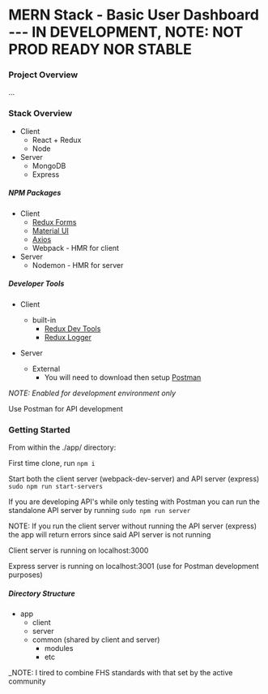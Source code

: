 # MERN Stack - Basic User Dashboard --- IN DEVELOPMENT, NOTE: NOT PROD READY NOR STABLE

### Project Overview

...

### Stack Overview
* Client
  * React + Redux
  * Node
* Server
  * MongoDB
  * Express


##### NPM Packages
* Client
  * [Redux Forms](https://redux-form.com/)
  * [Material UI](http://www.material-ui.com/)
  * [Axios](https://github.com/axios/axios)
  * Webpack - HMR for client
* Server
  * Nodemon - HMR for server

##### Developer Tools
* Client
  * built-in
    * [Redux Dev Tools](https://github.com/gaearon/redux-devtools)
    * [Redux Logger](https://github.com/evgenyrodionov/redux-logger)

* Server
  * External
    * You will need to download then setup [Postman](https://www.getpostman.com/)

_NOTE: Enabled for development environment only_

Use Postman for API development

### Getting Started

From within the ./app/ directory:

First time clone, run `npm i`

Start both the client server (webpack-dev-server) and API server (express) `sudo npm run start-servers`

If you are developing API's while only testing with Postman you can run the standalone API server by running `sudo npm run server`

NOTE: If you run the client server without running the API server (express) the app will return errors since said API server is not running

Client server is running on localhost:3000

Express server is running on localhost:3001 (use for Postman development purposes)

##### Directory Structure

* app
  * client
  * server
  * common (shared by client and server)
  	* modules
  	* etc

_NOTE: I tired to combine FHS standards with that set by the active community